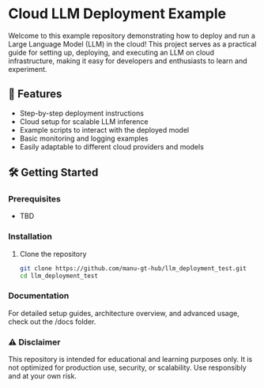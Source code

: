 # Cloud LLM Deployment Example

Welcome to this example repository demonstrating how to deploy and run a Large Language Model (LLM) in the cloud! This project serves as a practical guide for setting up, deploying, and executing an LLM on cloud infrastructure, making it easy for developers and enthusiasts to learn and experiment.

## 🚀 Features

- Step-by-step deployment instructions
- Cloud setup for scalable LLM inference
- Example scripts to interact with the deployed model
- Basic monitoring and logging examples
- Easily adaptable to different cloud providers and models

## 🛠️ Getting Started

### Prerequisites

- TBD

### Installation

1. Clone the repository  
   ```bash
   git clone https://github.com/manu-gt-hub/llm_deployment_test.git
   cd llm_deployment_test

### Documentation

For detailed setup guides, architecture overview, and advanced usage, check out the /docs folder.

### ⚠️ Disclaimer

This repository is intended for educational and learning purposes only.
It is not optimized for production use, security, or scalability. Use responsibly and at your own risk.
